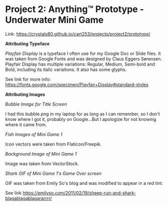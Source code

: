 # Project 2: Anything™ Prototype - Underwater Mini Game

Link: https://crystals80.github.io/cart253/projects/project2/prototype/

<b>Attributing Typeface</b>

<i>Playfair Display</i> is a typeface I often use for my Google Doc or Slide files. It was taken from Google Fonts and was designed by Claus Eggers Sørensen. Playfair Display has multiple variations: Regular, Medium, Semi-bold and Bold, including its italic variations. It also has some glyphs.

See link for more info: https://fonts.google.com/specimen/Playfair+Display#standard-styles

<b>Attributing Images</b>

<i>Bubble Image for Title Screen</i>

I had this bubble.png in my laptop for as long as I can remember, so I don't know where I got it, probably on Google...But I apologize for not knowing where it came from.


<i>Fish Images of Mini Game 1</i>

Icon vectors were taken from Flaticon/Freepik.


<i>Background Image of Mini Game 1</i>

Image was taken from VectorStock.


<i>Shark GIF of Mini Game 1's Game Over screen</i>

GIF was taken from Emily So's blog and was modified to appear in a red tint.

See link https://emilyso.com/2011/02/19/sheep-run-and-shark-blagablagablagararrrr/
